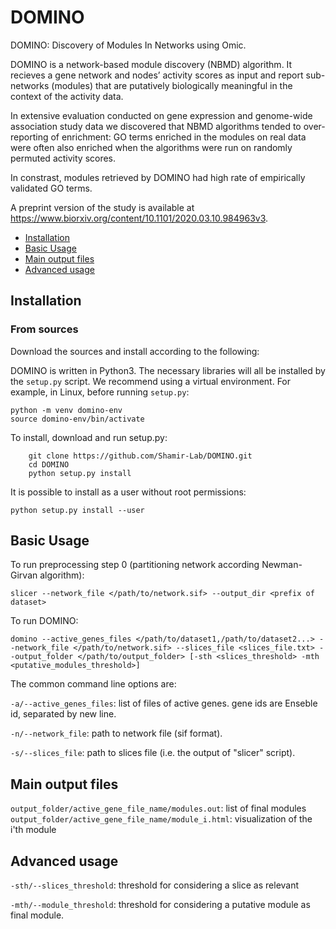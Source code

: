 # DOMINO

DOMINO: Discovery of Modules In Networks using Omic.

DOMINO is a network-based module discovery (NBMD) algorithm.  It recieves a gene network and nodes’ activity scores as input and report sub-networks (modules) that are putatively biologically meaningful in the context of the activity data.


In extensive evaluation conducted on gene expression and genome-wide association study data we discovered that NBMD algorithms tended to over-reporting of enrichment: GO terms enriched in the modules on real data were often also enriched when the algorithms were run on randomly permuted activity scores.

In constrast, modules retrieved by DOMINO had high rate of empirically validated GO terms.

A preprint version of the study is available at https://www.biorxiv.org/content/10.1101/2020.03.10.984963v3.

- [Installation](#installation)
- [Basic Usage](#basic-usage)
- [Main output files](#main-output-files)
- [Advanced usage](#advanced-usage)

## Installation

### From sources
Download the sources and install according to the following:

DOMINO is written in Python3. The necessary libraries will all be installed by the `setup.py` script.
We recommend using a virtual environment. For example, in Linux, before running `setup.py`:
```
python -m venv domino-env
source domino-env/bin/activate
```
To install, download and run setup.py:
```
    git clone https://github.com/Shamir-Lab/DOMINO.git
    cd DOMINO
    python setup.py install
```
It is possible to install as a user without root permissions:
```
python setup.py install --user
```

## Basic Usage

To run preprocessing step 0 (partitioning network according Newman-Girvan algorithm):
```
slicer --network_file </path/to/network.sif> --output_dir <prefix of dataset>
```

To run DOMINO:
```
domino --active_genes_files </path/to/dataset1,/path/to/dataset2...> --network_file </path/to/network.sif> --slices_file <slices_file.txt> --output_folder </path/to/output_folder> [-sth <slices_threshold> -mth <putative_modules_threshold>]
```

The common command line options are:

`-a/--active_genes_files`: list of files of active genes. gene ids are Enseble id, separated by new line.

`-n/--network_file`: path to network file (sif format).

`-s/--slices_file`: path to slices file (i.e. the output of "slicer" script).


## Main output files

`output_folder/active_gene_file_name/modules.out`: list of final modules
`output_folder/active_gene_file_name/module_i.html`: visualization of the i'th module

## Advanced usage

`-sth/--slices_threshold`: threshold for considering a slice as relevant

`-mth/--module_threshold`: threshold for considering a putative module as final module.
